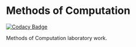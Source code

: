 # Methods of Computation

[![Codacy Badge](https://api.codacy.com/project/badge/Grade/df02f469f83a4873a0a6d26f8a95405e)](https://app.codacy.com/manual/yuniyakim/MethodsOfComputation?utm_source=github.com&utm_medium=referral&utm_content=yuniyakim/MethodsOfComputation&utm_campaign=Badge_Grade_Dashboard)

Methods of Computation laboratory work. 
